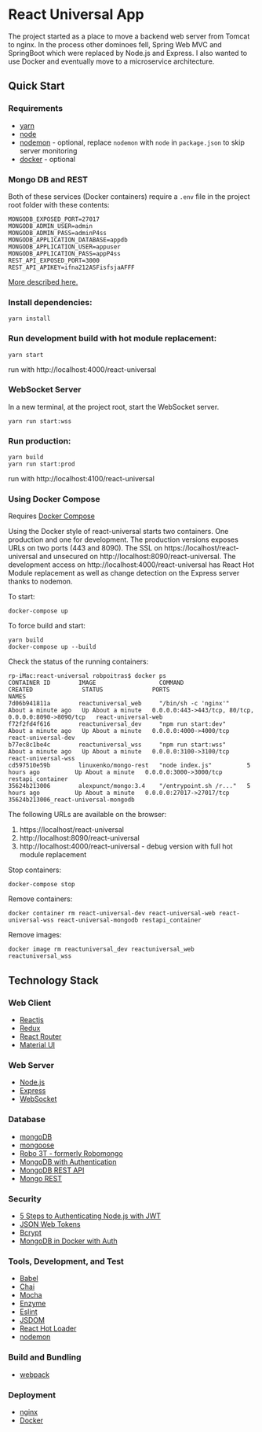 # React Universal App

The project started as a place to move a backend web server from Tomcat to nginx.
In the process other dominoes fell, Spring Web MVC and SpringBoot which were replaced
by Node.js and Express. I also wanted to use Docker and eventually move to a
microservice architecture.

## Quick Start

### Requirements
* [yarn](https://yarnpkg.com/en/)
* [node](https://nodejs.org/en/)
* [nodemon](https://nodemon.io/) - optional, replace `nodemon` with `node` in `package.json` to skip server monitoring
* [docker](https://www.docker.com/) - optional

### Mongo DB and REST
Both of these services (Docker containers) require a `.env` file in the project root folder with these contents:
```
MONGODB_EXPOSED_PORT=27017
MONGODB_ADMIN_USER=admin
MONGODB_ADMIN_PASS=adminP4ss
MONGODB_APPLICATION_DATABASE=appdb
MONGODB_APPLICATION_USER=appuser
MONGODB_APPLICATION_PASS=appP4ss
REST_API_EXPOSED_PORT=3000
REST_API_APIKEY=ifna212ASFisfsjaAFFF
```
[More described here.](http://blog.bejanalex.com/2017/03/mongodb-rest-api-interface-in-docker/)

### Install dependencies:
```
yarn install
```

### Run development build with hot module replacement:
```
yarn start
```
run with http://localhost:4000/react-universal

### WebSocket Server
In a new terminal, at the project root, start the WebSocket server.
```
yarn run start:wss
```

### Run production:
```
yarn build
yarn run start:prod
```
run with http://localhost:4100/react-universal

### Using Docker Compose
Requires [Docker Compose](https://docs.docker.com/compose/)

Using the Docker style of react-universal starts two containers. One production and
one for development. The production versions exposes URLs on two ports (443 and 8090).
The SSL on https://localhost/react-universal and unsecured on http://localhost:8090/react-universal.
The development access on http://localhost:4000/react-universal has React Hot Module replacement
as well as change detection on the Express server thanks to nodemon.

To start:
```
docker-compose up
```

To force build and start:
```
yarn build
docker-compose up --build
```

Check the status of the running containers:
```
rp-iMac:react-universal robpoitras$ docker ps
CONTAINER ID        IMAGE                  COMMAND                  CREATED              STATUS              PORTS                                                  NAMES
7d06b941811a        reactuniversal_web     "/bin/sh -c 'nginx'"     About a minute ago   Up About a minute   0.0.0.0:443->443/tcp, 80/tcp, 0.0.0.0:8090->8090/tcp   react-universal-web
f72f2fd4f616        reactuniversal_dev     "npm run start:dev"      About a minute ago   Up About a minute   0.0.0.0:4000->4000/tcp                                 react-universal-dev
b77ec8c1be4c        reactuniversal_wss     "npm run start:wss"      About a minute ago   Up About a minute   0.0.0.0:3100->3100/tcp                                 react-universal-wss
cd597510e59b        linuxenko/mongo-rest   "node index.js"          5 hours ago          Up About a minute   0.0.0.0:3000->3000/tcp                                 restapi_container
35624b213006        alexpunct/mongo:3.4    "/entrypoint.sh /r..."   5 hours ago          Up About a minute   0.0.0.0:27017->27017/tcp                               35624b213006_react-universal-mongodb
```

The following URLs are available on the browser:

1.  https://localhost/react-universal
1.  http://localhost:8090/react-universal
1.  http://localhost:4000/react-universal - debug version with full hot module replacement

Stop containers:
```
docker-compose stop
```

Remove containers:
```
docker container rm react-universal-dev react-universal-web react-universal-wss react-universal-mongodb restapi_container
```

Remove images:
```
docker image rm reactuniversal_dev reactuniversal_web reactuniversal_wss
```
## Technology Stack

### Web Client

* [Reactjs](https://facebook.github.io/react/)
* [Redux](http://redux.js.org/)
* [React Router](https://reacttraining.com/react-router/)
* [Material UI](http://www.material-ui.com/#/)

### Web Server

* [Node.js](https://nodejs.org/en/)
* [Express](https://expressjs.com/)
* [WebSocket](https://github.com/websockets/ws)

### Database

* [mongoDB](https://www.mongodb.com/)
* [mongoose](http://mongoosejs.com/)
* [Robo 3T - formerly Robomongo](https://robomongo.org/)
* [MongoDB with Authentication](http://blog.bejanalex.com/2017/03/running-mongodb-in-a-docker-container-with-authentication/)
* [MongoDB REST API](http://blog.bejanalex.com/2017/03/mongodb-rest-api-interface-in-docker/)
* [Mongo REST](https://hub.docker.com/r/linuxenko/mongo-rest/)

### Security

* [5 Steps to Authenticating Node.js with JWT](https://www.codementor.io/olatundegaruba/5-steps-to-authenticating-node-js-with-jwt-7ahb5dmyr)
* [JSON Web Tokens](https://github.com/auth0/node-jsonwebtoken)
* [Bcrypt](https://github.com/kelektiv/node.bcrypt.js)
* [MongoDB in Docker with Auth](http://blog.bejanalex.com/2017/03/running-mongodb-in-a-docker-container-with-authentication/)

### Tools, Development, and Test

* [Babel](https://babeljs.io/)
* [Chai](http://chaijs.com/)
* [Mocha](https://mochajs.org/)
* [Enzyme](http://airbnb.io/enzyme/index.html)
* [Eslint](https://eslint.org/)
* [JSDOM](https://github.com/tmpvar/jsdom)
* [React Hot Loader](http://gaearon.github.io/react-hot-loader/)
* [nodemon](https://nodemon.io/)

### Build and Bundling

* [webpack](https://webpack.js.org/)

### Deployment

* [nginx](https://www.nginx.com/resources/wiki/community/)
* [Docker](https://www.docker.com/community-edition)
